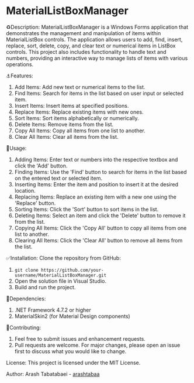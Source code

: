 # MaterialListBoxManager
♻️Description:
MaterialListBoxManager is a Windows Forms application that demonstrates the management and manipulation of items within MaterialListBox controls. The application allows users to add, find, insert, replace, sort, delete, copy, and clear text or numerical items in ListBox controls. This project also includes functionality to handle text and numbers, providing an interactive way to manage lists of items with various operations.

⚓Features:
1. Add Items: Add new text or numerical items to the list.
2. Find Items: Search for items in the list based on user input or selected item.
3. Insert Items: Insert items at specified positions.
4. Replace Items: Replace existing items with new ones.
5. Sort Items: Sort items alphabetically or numerically.
6. Delete Items: Remove items from the list.
7. Copy All Items: Copy all items from one list to another.
8. Clear All Items: Clear all items from the list.

💎Usage:
1. Adding Items: Enter text or numbers into the respective textbox and click the 'Add' button.
2. Finding Items: Use the 'Find' button to search for items in the list based on the entered text or selected item.
3. Inserting Items: Enter the item and position to insert it at the desired location.
4. Replacing Items: Replace an existing item with a new one using the 'Replace'
button.
5. Sorting Items: Click the 'Sort' button to sort items in the list.
6. Deleting Items: Select an item and click the 'Delete' button to remove it from the list.
7. Copying All Items: Click the 'Copy All' button to copy all items from one list to another.
8. Clearing All Items: Click the 'Clear All' button to remove all items from the list.

✅Installation:
Clone the repository from GitHub:
1. ```git clone https://github.com/your-username/MaterialListBoxManager.git```
2. Open the solution file in Visual Studio.
3. Build and run the project.

💫Dependencies:
1. .NET Framework 4.7.2 or higher
2. MaterialSkin2 (for Material Design components)

📍Contributing:
1. Feel free to submit issues and enhancement requests.
2. Pull requests are welcome. For major changes, please open an issue first to discuss what you would like to change.

License:
This project is licensed under the MIT License.

Author:
Arash Tabatabaei - [arashtabaa](https://github.com/arashtabaa)

